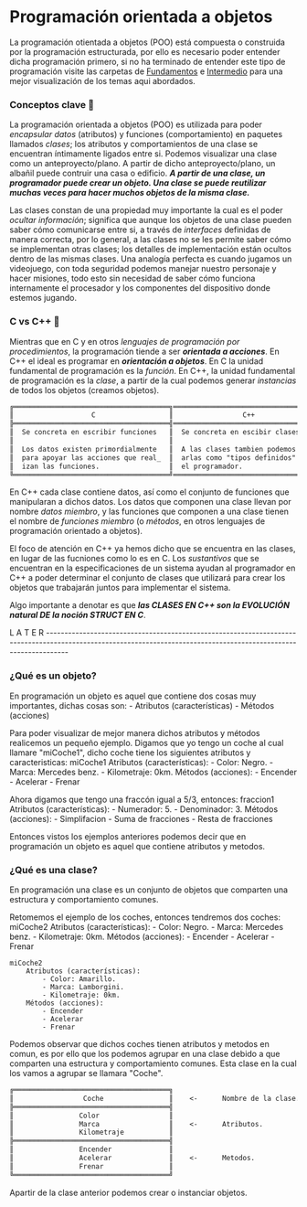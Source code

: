 # Programación orientada a objetos
La programación otientada a objetos (POO) está compuesta o construida por la programación estructurada, por ello es
necesario poder entender dicha programación primero, si no ha terminado de entender este tipo de programación visite las
carpetas de <a href="../01 - Fundamentos">Fundamentos</a> e <a href="../02 - Intermedio">Intermedio</a> para una mejor 
visualización de los temas aqui abordados.

### Conceptos clave     :memo:
La programación orientada a objetos (POO) es utilizada para poder <i>encapsular datos</i> (atributos) y funciones
(comportamiento) en paquetes llamados <i>clases</i>; los atributos y comportamientos de una clase se encuentran íntimamente
ligados entre si. Podemos visualizar una clase como un anteproyecto/plano. A partir de dicho anteproyecto/plano, un albañil
puede contruir una casa o edificio. <b><i>A partir de una clase, un programador puede crear un objeto. Una clase se puede reutilizar
muchas veces para hacer muchos objetos de la misma clase.</i></b>

Las clases constan de una propiedad muy importante la cual es el poder <i>ocultar información</i>; significa que aunque los objetos
de una clase pueden saber cómo comunicarse entre si, a través de <i>interfaces</i> definidas de manera correcta, por lo general, a las
clases no se les permite saber cómo se implementan otras clases; los detalles de implementación están ocultos dentro de las mismas clases.
Una analogía perfecta es cuando jugamos un videojuego, con toda seguridad podemos manejar nuestro personaje y hacer misiones, todo esto
sin necesidad de saber cómo funciona internamente el procesador y los componentes del dispositivo donde estemos jugando.

### C vs C++    :boxing_glove:
Mientras que en C y en otros <i>lenguajes de programación por procedimientos</i>, la programación tiende a ser <b><i>orientada a acciones</i></b>.
En C++ el ideal es programar en <b><i>orientación a objetos</i></b>. En C la unidad fundamental de programación es la <i>función</i>. En C++, la
unidad fundamental de programación es la <i>clase</i>, a partir de la cual podemos generar <i>instancias</i> de todos los objetos (creamos objetos).
```txt
╔══════════════════════════════════════╗══════════════════════════════════════╗
║                   C                  ║                 C++                  ║
╠══════════════════════════════════════╣══════════════════════════════════════╣
║  Se concreta en escribir funciones   ║  Se concreta en escibir clases       ║
║                                      ║                                      ║
║  Los datos existen primordialmente   ║  A las clases tambien podemos llam_  ║
║  para apoyar las acciones que real_  ║  arlas como "tipos definidos" por    ║
║  izan las funciones.                 ║  el programador.                     ║
╚══════════════════════════════════════╝══════════════════════════════════════╝
```
En C++ cada clase contiene datos, así como el conjunto de funciones que manipularan a dichos datos. Los datos que componen una clase llevan por
nombre <i>datos miembro</i>, y las funciones que componen a una clase tienen el nombre de <i>funciones miembro</i> (o <i>métodos</i>, en otros
lenguajes de programación orientado a objetos).

El foco de atención en C++ ya hemos dicho que se encuentra en las clases, en lugar de las fucniones como lo es en C. Los <i>sustantivos</i> que
se encuentran en la especificaciones de un sistema ayudan al programador en C++ a poder determinar el conjunto de clases que utilizará para crear
los objetos que trabajarán juntos para implementar el sistema.

Algo importante a denotar es que <b><i>las CLASES EN C++ son la EVOLUCIÓN natural DE la noción STRUCT EN C</i></b>.

L A T E R ------------------------------------------------------------------------------------------------------------------------------------------------------------------
### ¿Qué es un objeto?
En programación un objeto es aquel que contiene dos cosas muy importantes, dichas cosas son:
    - Atributos (características)
    - Métodos (acciones)

Para poder visualizar de mejor manera dichos atributos y métodos realicemos un pequeño ejemplo.
Digamos que yo tengo un coche al cual llamare "miCoche1", dicho coche tiene los siguientes atributos y caracteristicas:
    miCoche1
    Atributos (características):
        - Color: Negro.
        - Marca: Mercedes benz.
        - Kilometraje: 0km.
    Métodos (acciones):
        - Encender
        - Acelerar
        - Frenar

Ahora digamos que tengo una fraccón igual a 5/3, entonces:
    fraccion1
    Atributos (características):
        - Numerador: 5.
        - Denominador: 3.
    Métodos (acciones):
        - Simplifacion
        - Suma de fracciones
        - Resta de fracciones

Entonces vistos los ejemplos anteriores podemos decir que en programación un objeto es aquel que contiene atributos y metodos.

### ¿Qué es una clase?
En programación una clase es un conjunto de objetos que comparten una estructura y comportamiento comunes.

Retomemos el ejemplo de los coches, entonces tendremos dos coches:
    miCoche2
        Atributos (características):
            - Color: Negro.
            - Marca: Mercedes benz.
            - Kilometraje: 0km.
        Métodos (acciones):
            - Encender
            - Acelerar
            - Frenar

    miCoche2
        Atributos (características):
            - Color: Amarillo.
            - Marca: Lamborgini.
            - Kilometraje: 0km.
        Métodos (acciones):
            - Encender
            - Acelerar
            - Frenar

Podemos observar que dichos coches tienen atributos y metodos en comun, es por ello que los podemos agrupar en una clase debido a que comparten una estructura y comportamiento comunes.
Esta clase en la cual los vamos a agrupar se llamara "Coche".
```txt
╔══════════════════════════════════════╗
║                 Coche                ║    <-      Nombre de la clase.
╠══════════════════════════════════════╣
║                Color                 ║
║                Marca                 ║    <-      Atributos.
║                Kilometraje           ║
╠══════════════════════════════════════╣
║                Encender              ║
║                Acelerar              ║    <-      Metodos.
║                Frenar                ║
╚══════════════════════════════════════╝
```
Apartir de la clase anterior podemos crear o instanciar objetos.
